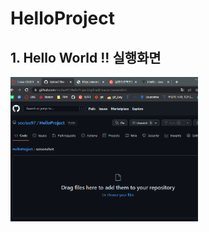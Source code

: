 # HelloProject

## 1. Hello World !! 실행화면

<img src = 'https://github.com/soolee97/HelloProject/blob/master/screenshot/%EC%BA%A1%EC%B2%98.PNG?raw=true' width = '300'>


